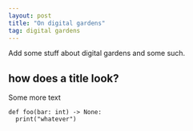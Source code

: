 ```yaml
---
layout: post
title: "On digital gardens"
tag: digital gardens
---
```


Add some stuff about digital gardens and some such.

## how does a title look?

Some more text

```
def foo(bar: int) -> None:
  print("whatever")
